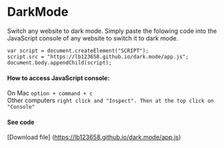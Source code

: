 # DarkMode
Switch any website to dark mode.
Simply paste the folowing code into the JavaScript console of any website to switch it to dark mode.
```
var script = document.createElement("SCRIPT");
script.src = "https://lb123658.github.io/dark.mode/app.js";
document.body.appendChild(script);
```
#### How to access JavaScript console:
On Mac ```option + command + c```\
Other computers ```right click and "Inspect". Then at the top click on "Console"```
#### See code
[Download file] (https://lb123658.github.io/dark.mode/app.js)
